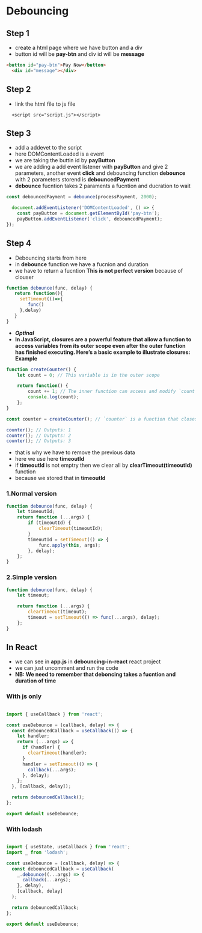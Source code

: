 
# Debouncing


## Step 1
- create a html page where we have button and a div
- button id will be **pay-btn** and div id will be **message**
```html
<button id="pay-btn">Pay Now</button>
  <div id="message"></div>
```

## Step 2
- link the html file to js file
```
  <script src="script.js"></script>
```


## Step 3
- add a addevet to the script 
- here DOMContentLoaded is a event 
- we are taking the buttin id by **payButton**
- we are adding a add event listener with  **payButton** and give 2 parameters, another event **click** and  debouncing function **debounce** with 2 parameters  storend is  **debouncedPayment** 
- **debounce**  fucntion takes 2 paraments a fucntion and ducration to wait

```js
const debouncedPayment = debounce(processPayment, 2000); 

  document.addEventListener('DOMContentLoaded', () => {
    const payButton = document.getElementById('pay-btn');
    payButton.addEventListener('click', debouncedPayment);
});
```


## Step 4
- Debouncing starts from here 
- in **debounce** function we have a fucnion and duration
- we have to return a fucntion **This is not perfect version** because of clouser
```js
function debounce(func, delay) {
   return function(){
     setTimeout(()=>{
        func()
     },delay)
   }
}
```
- ***Optinal*** 
- **In JavaScript, closures are a powerful feature that allow a function to access variables from its outer scope even after the outer function has finished executing. Here’s a basic example to illustrate closures: Example**
```js
function createCounter() {
    let count = 0; // This variable is in the outer scope

    return function() {
        count += 1; // The inner function can access and modify `count`
        console.log(count);
    };
}

const counter = createCounter(); // `counter` is a function that closes over `count`

counter(); // Outputs: 1
counter(); // Outputs: 2
counter(); // Outputs: 3

```
- that is why we have to remove the previous data
- here we use here **timeoutId**
- if **timeoutId** is not emptry then we clear all by **clearTimeout(timeoutId)** function
- because we stored that in **timeoutId** 

### 1.Normal version
```js
function debounce(func, delay) {
    let timeoutId;
    return function (...args) {
        if (timeoutId) {
            clearTimeout(timeoutId);
        }
        timeoutId = setTimeout(() => {
            func.apply(this, args);
        }, delay);
    };
}
```
### 2.Simple version
```js
function debounce(func, delay) {
    let timeout;

    return function (...args) {
        clearTimeout(timeout);
        timeout = setTimeout(() => func(...args), delay);
    };
}
```


## In React
- we can see in **app.js** in **debouncing-in-react** react project
- we can just uncomment and run the code 
- **NB: We need to remember that deboncing takes a fucntion and duration of time**

### With js only
```jsx

import { useCallback } from 'react';

const useDebounce = (callback, delay) => {
  const debouncedCallback = useCallback(() => {
    let handler;
    return (...args) => {
      if (handler) {
        clearTimeout(handler);
      }
      handler = setTimeout(() => {
        callback(...args);
      }, delay);
    };
  }, [callback, delay]);

  return debouncedCallback();
};

export default useDebounce;

```

### With lodash
```jsx

import { useState, useCallback } from 'react';
import _ from 'lodash';

const useDebounce = (callback, delay) => {
  const debouncedCallback = useCallback(
    _.debounce((...args) => {
      callback(...args);
    }, delay),
    [callback, delay]
  );

  return debouncedCallback;
};

export default useDebounce;


```





